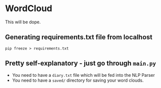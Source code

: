# WordCloud

This will be dope.

## Generating requirements.txt file from localhost

`pip freeze > requirements.txt`

## Pretty self-explanatory - just go through `main.py`

- You need to have a `diary.txt` file which will be fed into the NLP Parser
- You need to have a `saved/` directory for saving your word clouds.
